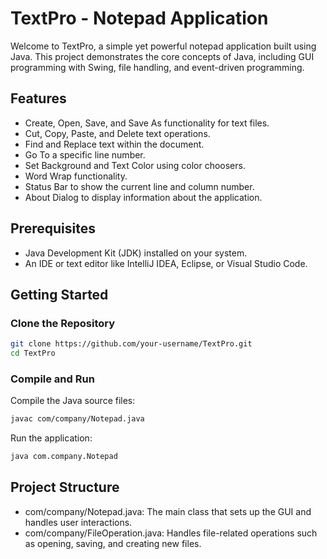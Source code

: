 # TextPro - Notepad Application

Welcome to TextPro, a simple yet powerful notepad application built using Java. This project demonstrates the core concepts of Java, including GUI programming with Swing, file handling, and event-driven programming. 

## Features

- Create, Open, Save, and Save As functionality for text files.
- Cut, Copy, Paste, and Delete text operations.
- Find and Replace text within the document.
- Go To a specific line number.
- Set Background and Text Color using color choosers.
- Word Wrap functionality.
- Status Bar to show the current line and column number.
- About Dialog to display information about the application.

## Prerequisites

- Java Development Kit (JDK) installed on your system.
- An IDE or text editor like IntelliJ IDEA, Eclipse, or Visual Studio Code.

## Getting Started

### Clone the Repository

```bash
git clone https://github.com/your-username/TextPro.git
cd TextPro
```

### Compile and Run

Compile the Java source files:

```bash
javac com/company/Notepad.java
```

Run the application:

```bash
java com.company.Notepad
```

## Project Structure

- com/company/Notepad.java: The main class that sets up the GUI and handles user interactions.
- com/company/FileOperation.java: Handles file-related operations such as opening, saving, and creating new files.